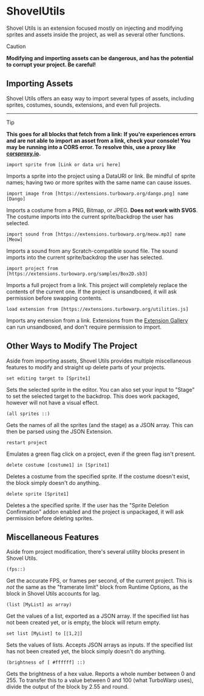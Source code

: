 # ShovelUtils

Shovel Utils is an extension focused mostly on injecting and modifying sprites and assets inside the project, as well as several other functions.

> [!CAUTION]
> **Modifying and importing assets can be dangerous, and has the potential to corrupt your project. Be careful!**

## Importing Assets

Shovel Utils offers an easy way to import several types of assets, including sprites, costumes, sounds, extensions, and even full projects.

---

> [!TIP]
> **This goes for all blocks that fetch from a link: If you're experiences errors and are not able to import an asset from a link, check your console! You may be running into a CORS error. To resolve this, use a proxy like [corsproxy.io](https://corsproxy.io).**

```scratch
import sprite from [Link or data uri here]
```

Imports a sprite into the project using a DataURI or link. Be mindful of sprite names; having two or more sprites with the same name can cause issues.

```scratch
import image from [https://extensions.turbowarp.org/dango.png] name [Dango]
```

Imports a costume from a PNG, Bitmap, or JPEG. **Does not work with SVGS**. The costume imports into the current sprite/backdrop the user has selected.

```scratch
import sound from [https://extensions.turbowarp.org/meow.mp3] name [Meow]
```

Imports a sound from any Scratch-compatible sound file. The sound imports into the current sprite/backdrop the user has selected.

```scratch
import project from [https://extensions.turbowarp.org/samples/Box2D.sb3]
```

Imports a full project from a link. This project will completely replace the contents of the current one. If the project is unsandboxed, it will ask permission before swapping contents.

```scratch
load extension from [https://extensions.turbowarp.org/utilities.js]
```

Imports any extension from a link. Extensions from the [Extension Gallery](https://extensions.turbowarp.org) can run unsandboxed, and don't require permission to import.

## Other Ways to Modify The Project

Aside from importing assets, Shovel Utils provides multiple miscellaneous features to modify and straight up delete parts of your projects.

```scratch
set editing target to [Sprite1]
```

Sets the selected sprite in the editor. You can also set your input to "Stage" to set the selected target to the backdrop. This does work packaged, however will not have a visual effect.

```scratch
(all sprites ::)
```

Gets the names of all the sprites (and the stage) as a JSON array. This can then be parsed using the JSON Extension.

```scratch
restart project
```

Emulates a green flag click on a project, even if the green flag isn't present.

```scratch
delete costume [costume1] in [Sprite1]
```

Deletes a costume from the specified sprite. If the costume doesn't exist, the block simply doesn't do anything.

```scratch
delete sprite [Sprite1]
```

Deletes a the specified sprite. If the user has the "Sprite Deletion Confirmation" addon enabled and the project is unpackaged, it will ask permission before deleting sprites.

## Miscellaneous Features

Aside from project modification, there's several utility blocks present in Shovel Utils.

```scratch
(fps::)
```

Get the accurate FPS, or frames per second, of the current project. This is *not* the same as the "framerate limit" block from Runtime Options, as the block in Shovel Utils accounts for lag.

```scratch
(list [MyList] as array)
```

Get the values of a list, exported as a JSON array. If the specified list has not been created yet, or is empty, the block will return empty.

```scratch
set list [MyList] to [⟦1,2⟧]
```

Sets the values of lists. Accepts JSON arrays as inputs. If the specified list has not been created yet, the block simply doesn't do anything.

```scratch
(brightness of [ #ffffff] ::)
```

Gets the brightness of a hex value. Reports a whole number between 0 and 255. To transfer this to a value between 0 and 100 (what TurboWarp uses), divide the output of the block by 2.55 and round.
